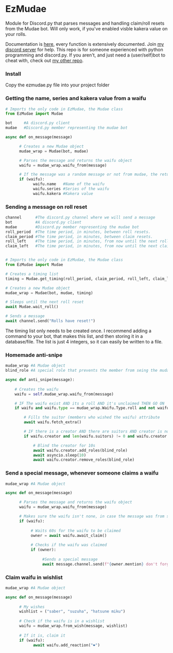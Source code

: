 # EzMudae
Module for Discord.py that parses messages and handling claim/roll resets from the Mudae bot. Will only work, if you've enabled visble kakera value on your rolls. 

Documentation is [here](https://git.orz.cx/EzMudae/), every function is extensively documented. Join [my discord server](https://discord.gg/kw6PCBaW5y) for help. This repo is for someone experienced with python programming and discord.py. If you aren't, and just need a (user/self)bot to cheat with, check out [my other repo](https://github.com/Znunu/Mudae-Cheat).

### Install
Copy the ezmudae.py file into your project folder

### Getting the name, series and kakera value from a waifu
```python
# Imports the only code in EzMudae, the Mudae class
from EzMudae import Mudae

bot     #A discord.py client
mudae   #Discord.py member representing the mudae bot

async def on_message(message)

      # Creates a new Mudae object
      mudae_wrap = Mudae(bot, mudae)

      # Parses the message and returns the waifu object
      waifu = mudae_wrap.waifu_from(message)

      # If the message was a random message or not from mudae, the returned value will be none
      if (waifu):
            waifu.name   #Name of the waifu
            waifu.series #Series of the waifu
            waifu.kakera #Kakera value
```

### Sending a message on roll reset
```python
channel      #The discord.py channel where we will send a message
bot          #A discord.py client
mudae        #Discord.py member representing the mudae bot
roll_period  #The time period, in minutes, between roll resets.
claim_period #The time period, in minutes, between claim resets.
roll_left    #The time period, in minutes, from now until the next roll reset.
claim_left   #The time period, in minutes, from now until the next claim reset.


# Imports the only code in EzMudae, the Mudae class
from EzMudae import Mudae

# Creates a timing list
timing = Mudae.get_timing(roll_period, claim_period, roll_left, claim_left)

# Creates a new Mudae object
mudae_wrap = Mudae(bot, mudae, timing)

# Sleeps until the next roll reset
await Mudae.wait_roll()

# Sends a message
await channel.send("Rolls have reset!")

```
The timing list only needs to be created once. I recommend adding a command to your bot, that makes this list, and then storing it in a database/file. The list is just 4 integers, so it can easily be written to a file.

### Homemade anti-snipe
```Python
mudae_wrap #A Mudae object
blind_role #A special role that prevents the member from seing the mudae channel

async def anti_snipe(message):
        
    # Creates the waifu
    waifu = self.mudae_wrap.waifu_from(message)

    # IF The waifu exist AND its a roll AND it's unclaimed THEN GO ON
    if waifu and waifu.type == mudae_wrap.Waifu.Type.roll and not waifu.is_claimed:

        # Fills the suitor (members who wished the waifu) attribute
        await waifu.fetch_extra()

        # IF there is a creator AND there are suitors AND creator is not a suitor THEN GO ON
        if waifu.creator and len(waifu.suitors) != 0 and waifu.creator not in waifu.suitors

            # Blind the creator for 10s
            await waifu.creator.add_roles(blind_role)
            await asyncio.sleep(10)
            await waifu.creator.remove_roles(blind_role)
```

### Send a special message, whenever someone claims a waifu
```Python
mudae_wrap #A Mudae object

async def on_message(message)

      # Parses the message and returns the waifu object
      waifu = mudae_wrap.waifu_from(message)

      # Makes sure the waifu isn't none, in case the message was from someone else
      if (waifu):
           
           # Waits 60s for the waifu to be claimed
           owner = await waifu.await_claim()
           
           # Checks if the waifu was claimed
           if (owner):
                
                #Sends a special message
                await message.channel.send(f"{owner.mention} don't forget to treat {waifu.name} well!")

```

### Claim waifu in wishlist
```Python
mudae_wrap #A Mudae object

async def on_message(message)
      
      # My wishes
      wishlist = ("saber", "suzuha", "hatsune miku")
      
      # Check if the waifu is in a wishlist
      waifu = mudae_wrap.from_wish(message, wishlist)
      
      # If it is, claim it
      if (waifu):
            await waifu.add_reaction("❤️")
